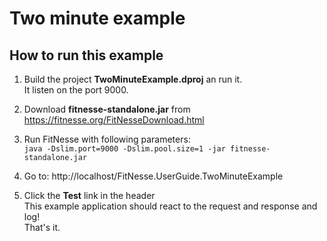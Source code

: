 # Two minute example

## How to run this example
1. Build the project **TwoMinuteExample.dproj** an run it.  
   It listen on the port 9000.

2. Download **fitnesse-standalone.jar** from  
   https://fitnesse.org/FitNesseDownload.html

3. Run FitNesse with following parameters:  
   `java -Dslim.port=9000 -Dslim.pool.size=1 -jar fitnesse-standalone.jar`

4. Go to: http://localhost/FitNesse.UserGuide.TwoMinuteExample

5. Click the **Test** link in the header  
   This example application should react to the request and response and log!  
   That's it.
